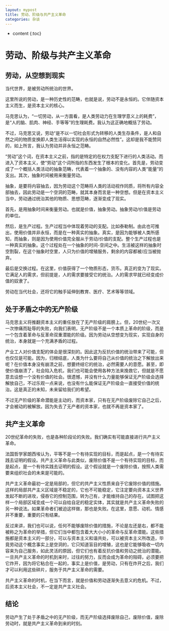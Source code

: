 ```yaml
---
layout: mypost
title: 劳动、阶级与共产主义革命
categories: 杂谈
---
```


* content
{:toc}

# 劳动、阶级与共产主义革命

## 劳动，从空想到现实

当代世界，是被劳动所统治的世界。

这里所说的劳动，是一种历史性的范畴，也就是说，劳动不是永恒的。它伴随资本主义而生，是资本主义的核心。

马克思认为，“一切劳动，从一方面看，是人类劳动力在生理学意义上的耗费”，是“人的脑、肌肉、神经、手等等”的生理耗费。我认为这正确地概括了劳动。

不过，马克思又说，劳动“是不以一切社会形式为转移的人类生存条件，是人和自然之间的物质变换即人类生活得以实现的永恒的自然必然性”。这却是我不能赞同的，如上所言，我认为劳动并非永恒之范畴。

“劳动”这个词，在资本主义之前，指的是特定的在权力支配下进行的人类活动。而进入了资本主义，使“劳动”这个词所指的东西发生了根本的变化。首先是，劳动变成了一个概括人类活动的抽象范畴，代表着一个抽象的、没有内容的人类“能量”的支出。其次，抽象时间被用来衡量劳动。

抽象，是要将内容抽去，因为劳动这个范畴将人类的活动视作同质，将所有内容全部抽去，因此劳动是一个空洞的范畴，就其本身而言是一种空想。但是在资本主义当中，劳动通过统治其他的物质、思想范畴，逐渐变成了现实。

首先，是用抽象时间来衡量劳动。也就是价值，抽象劳动。抽象劳动/价值是劳动的单位。

然后，是生产过程。生产过程当中体现着劳动的支配。比如泰勒制。由此也可推出，使用价值并非永恒，而是在一种真实的抽象。真实，是因为能够被人类所感知，而抽象，则是因为使用价值完全服从于劳动/价值的支配。整个生产过程也是一种真实的抽象。这个过程处在一个抽象的时间-空间之中。生活被这样的抽象时空割裂，在这个抽象时空里，人只为价值的增殖服务，剩余的内容都被/应当被抛弃。

最后是交换过程。在这里，价值获得了一个物质形态，货币。真正的变为了现实。它满足人的需求，但前提是，人的需求要接受它的统治。人的需求早就已经变成价值的奴隶了。

劳动在当代社会，还将它的触手延伸到教育、医疗、艺术等等领域。

## 处于矛盾之中的无产阶级
马克思主义将推翻资本主义的重任放在了无产阶级的肩膀上。但，20世纪一次又一次惨痛而耻辱的失败，向我们表明，无产阶级不是一个本质上革命的阶级，而是一个包含着革命与反革命双重潜能的阶级。因为劳动从空想变为现实，实现自身的统治，本身就是一个充满矛盾的过程。

产业工人对价值支配的体会是很深刻的。因此这为反抗价值的统治带来了可能，但也仅仅是可能。因为，归根结底，人类为什么要将自己从价值的统治之下解放出来呢？在价值本身没有崩溃之前，想要终结它的统治，必然需要人的意愿。甚至，即使价值崩溃了，社会陷入危机，我们也可能会使用各种方法来挽救它，但就是不愿意去设想一个没有价值的社会。很遗憾，并没有什么力量能够保证无产阶级会选择解放自己，不过乐观一点来说，也没有什么能保证无产阶级会一直接受价值的统治。这是真正的未知，未来留给我们的希望。

不过无产阶级的革命潜能是主动的，而资本家，只有在无产阶级废除它自己之后，才会被动的被解放。因为失去了无产者的资本家，也就不再是资本家了。

## 共产主义革命
20世纪革命的失败，也是各种阶段论的失败。我们确实有可能直接进行共产主义革命。

法国哲学家朗西埃认为，平等不是一个有待实现的目标，而是起点，是一个有待实践去证明的假设。共产主义革命与此类似，废除价值不是一个有待实现的目标，而是起点，是一个有待实践去证明的假设。这个假设就是一个废除价值，按照人类需要来组织社会的未来是可能的。

共产主义革命最初一定是局部的，但它的共产主义性质来自于它废除价值的措施。这样的局部共产主义区域是不稳定的，它也不可能稳定，它注定要向资本主义世界发起不断的进攻，侵吞它的控制范围，转为己有，才能维持自己的存在。试图把这样一个局部区域变成一个可以自给自足的稳定实体，其实就是共产主义革命失败的另一种说法。如果革命者们被迫这样做，那也是失败。在这里，意愿、动机、情感并不重要，重要的只有结果。

反过来讲，我们也可以说，任何不能够废除价值的措施，不论是左还是右，都不能被称之为革命的举措，但它们当中都包含着大大小小的革命与反革命潜能。这些措施都是资本主义的一部分，可以与资本主义和谐共处，可以被资本主义所改造，毕竟劳动这个概念事实上是空洞的，它只知道盲目的增殖，这也是它能够吸收一切内容来为自己服务，如此灵活的原因，但它们也有着反抗价值和劳动之统治的潜能。一旦共产主义革命的时机到来时，过往的努力，反而会成为革命的阻碍，必须要把它炸开，因为将它粘合在一起的，事实上是价值，是劳动，只有在炸开之后，我们才可以利用这些碎片，服务于共产主义革命的需要。

共产主义革命的时机，在当下而言，就是价值和劳动逐渐失去意义的危机。不过，后资本主义社会，不一定是共产主义社会。

## 结论

劳动产生了处于矛盾之中的无产阶级，而无产阶级选择废除自己，废除价值，废除劳动时，就是共产主义革命到来的时刻。